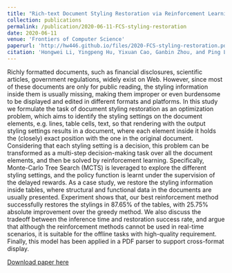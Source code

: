 ```yaml
---
title: "Rich-text Document Styling Restoration via Reinforcement Learning"
collection: publications
permalink: /publication/2020-06-11-FCS-styling-restoration
date: 2020-06-11
venue: 'Frontiers of Computer Science'
paperurl: 'http://hw446.github.io/files/2020-FCS-styling-restoration.pdf'
citation: 'Hongwei Li, Yingpeng Hu, Yixuan Cao, Ganbin Zhou, and Ping Luo. Rich-text Document Styling Restoration via Reinforcement Learning. Frontiers of Computer Science, 2020.'
---
```

Richly formatted documents, such as financial disclosures, scientific articles, government regulations, widely exist on Web. However, since most of these documents are only for public reading, the styling information inside them is usually missing, making them improper or even burdensome to be displayed and edited in different formats and platforms. In this study we formulate the task of document styling restoration as an optimization problem, which aims to identify the styling settings on the document elements,  e.g. lines, table cells, text, so that rendering with the output styling settings results in a document, where each element inside it holds the (closely) exact position with the one in the original document. Considering that each styling setting is a decision, this problem can be transformed as a multi-step decision-making task over all the document elements, and then be solved by reinforcement learning. Specifically, Monte-Carlo Tree Search (MCTS) is leveraged to explore the different styling settings, and the policy function is learnt under the supervision of the delayed rewards. As a case study, we restore the styling information inside tables, where structural and functional data in the documents are usually presented. Experiment shows that, our best reinforcement method successfully restores the stylings in 87.65% of the tables, with 25.75% absolute improvement over the greedy method. We also discuss the tradeoff between the inference time and restoration success rate, and argue that although the reinforcement methods cannot be used in real-time scenarios, it is suitable for the offline tasks with high-quality requirement. Finally, this model has been applied in a PDF parser to support cross-format display.

[Download paper here](http://hw446.github.io/files/2020-FCS-styling-restoration.pdf)
